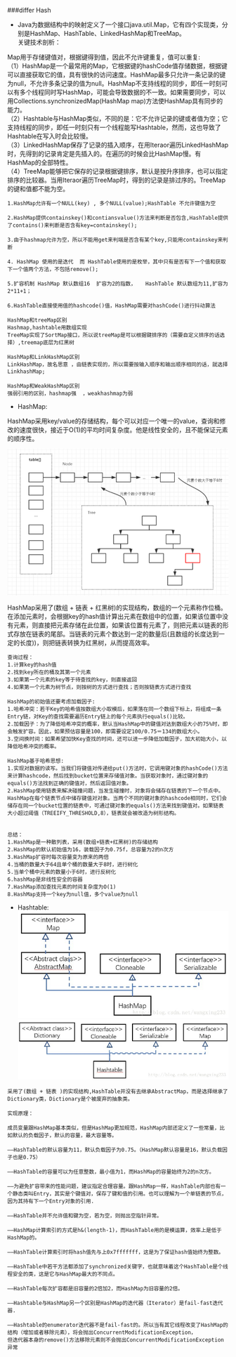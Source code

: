 ###differ Hash

* Java为数据结构中的映射定义了一个接口java.util.Map，它有四个实现类，分别是HashMap、HashTable、LinkedHashMap和TreeMap。  
关键技术剖析：  

Map用于存储键值对，根据键得到值，因此不允许键重复，值可以重复:   
（1）HashMap是一个最常用的Map，它根据键的hashCode值存储数据，根据键可以直接获取它的值，具有很快的访问速度。HashMap最多只允许一条记录的键为null，不允许多条记录的值为null。HashMap不支持线程的同步，即任一时刻可以有多个线程同时写HashMap，可能会导致数据的不一致。如果需要同步，可以用Collections.synchronizedMap(HashMap map)方法使HashMap具有同步的能力。  
（2）Hashtable与HashMap类似，不同的是：它不允许记录的键或者值为空；它支持线程的同步，即任一时刻只有一个线程能写Hashtable，然而，这也导致了Hashtable在写入时会比较慢。  
（3）LinkedHashMap保存了记录的插入顺序，在用Iteraor遍历LinkedHashMap时，先得到的记录肯定是先插入的。在遍历的时候会比HashMap慢。有HashMap的全部特性。  
（4）TreeMap能够把它保存的记录根据键排序，默认是按升序排序，也可以指定排序的比较器。当用Iteraor遍历TreeMap时，得到的记录是排过序的。TreeMap的键和值都不能为空。




```
1.HashMap允许有一个NULL(key) , 多个NULL(value);HashTable 不允许键值为空

2.HashMap提供containskey()和contiansvalue()方法来判断是否包含,HashTable提供了contains()来判断是否含有key=containskey();

3.由于hashmap允许为空，所以不能用get来判端是否含有某个key,只能用containskey来判断

4. HashMap 使用的是迭代  而 HashTable使用的是枚举，其中只有是否有下一个值和获取下一个值两个方法，不包括remove();

5.扩容机制 HashMap 默认数组16  扩容为2的指数，   HashTable 默认数组为11,扩容为2*11+1；

6.HashTable直接使用值的hashcode()值，HashMap需要对hashCode()进行抖动算法

HashMap和treeMap区别
Hashmap,hashtable用数组实现
TreeMap实现了SortMap接口，所以说treeMap是可以根据键排序的（需要自定义排序的话选择）,treemap底层为红黑树

HashMap和LinkHashMap区别
LinkHashMap，故名思意 ，由链表实现的，所以需要按输入顺序和输出顺序相同的话，就选择LinkhashMap;

HashMap和WeakHashMap区别
强弱引用的区别，hashmap强  ，weakhashmap为弱
```



* HashMap:

HashMap采用key/value的存储结构，每个可以对应一个唯一的value，查询和修改的速度很快，接近于O(1)的平均时间复杂度。他是线性安全的，且不能保证元素的顺序性。

![images](images/HashMap-structure.png "hashmap")

HashMap采用了(数组 + 链表 + 红黑树)的实现结构，数组的一个元素称作位桶。在添加元素时，会根据key的hash值计算出元素在数组中的位置，如果该位置中没有元素，则直接把元素存储在此位置，如果该位置有元素了，则把元素以链表的形式存放在链表的尾部。当链表的元素个数达到一定的数量后(且数组的长度达到一定的长度))，则把链表转换为红黑树，从而提高效率。

```
查询过程：
1.计算key的hash值
2.找到key所在的桶及其第一个元素
3.如果第一个元素的key等于待查找的key，则直接返回
4.如果第一个元素为树节点，则按树的方式进行查找；否则按链表方式进行查找

HashMap的初始值还要考虑加载因子:
1.哈希冲突：若干Key的哈希值按数组大小取模后，如果落在同一个数组下标上，将组成一条Entry链，对Key的查找需要遍历Entry链上的每个元素执行equals()比较。
2.加载因子：为了降低哈希冲突的概率，默认当HashMap中的键值对达到数组大小的75%时，即会触发扩容。因此，如果预估容量是100，即需要设定100/0.75＝134的数组大小。
3.空间换时间：如果希望加快Key查找的时间，还可以进一步降低加载因子，加大初始大小，以降低哈希冲突的概率。

HashMap基于哈希思想:
1.实现对数据的读写。当我们将键值对传递给put()方法时，它调用键对象的hashCode()方法来计算hashcode，然后找到bucket位置来存储值对象。当获取对象时，通过键对象的equals()方法找到正确的键值对，然后返回值对象。
2.HashMap使用链表来解决碰撞问题，当发生碰撞时，对象将会储存在链表的下一个节点中。HashMap在每个链表节点中储存键值对对象。当两个不同的键对象的hashcode相同时，它们会储存在同一个bucket位置的链表中，可通过键对象的equals()方法来找到键值对。如果链表大小超过阈值（TREEIFY_THRESHOLD,8），链表就会被改造为树形结构。


总结：
1.HashMap是一种散列表，采用(数组+链表+红黑树)的存储结构
2.HashMap的默认初始值为16，装载因子为0.75f，总容量为2的n次方
3.HashMap扩容时每次容量变为原来的两倍
4.当桶的数量大于64且单个桶的数量大于8时，进行树化
5.当单个桶中元素的数量小于6时，进行反树化
6.hashMap是非线性安全的容器
7.HashMap添加查找元素的时间复杂度为O(1)
8.HashMap支持一个key为null值，多个value为null
```

* Hashtable:  
![images1](images/20180306020714182.jpg "hashmap")  
![images2](images/20180306020658482.jpg "hashtable")

```
采用了(数组 + 链表 )的实现结构,HashTable并没有去继承AbstractMap，而是选择继承了Dictionary类，Dictionary是个被废弃的抽象类。

实现原理： 

成员变量跟HashMap基本类似，但是HashMap更加规范，HashMap内部还定义了一些常量，比如默认的负载因子，默认的容量，最大容量等。
  
——HashTable的默认容量为11，默认负载因子为0.75。（HashMap默认容量是16，默认负载因子也是0.75）  
  
——HashTable的容量可以为任意整数，最小值为1，而HashMap的容量始终为2的n次方。    

——为避免扩容带来的性能问题，建议指定合理容量。跟HashMap一样，HashTable内部也有一个静态类叫Entry，其实是个键值对，保存了键和值的引用。也可以理解为一个单链表的节点，因为其持有下一个Entry对象的引用. 
 
——HashTable并不允许值和键为空，若为空，则抛出空指针异常。  

——HashMap计算索引的方式是h&(length-1)，而HashTable用的是模运算，效率上是低于HashMap的。  

——HashTable计算索引时将hash值先与上0x7fffffff，这是为了保证hash值始终为整数。  

——HashTable中若干方法都添加了synchronized关键字，也就意味着这个HashTable是个线程安全的类，这是它与HashMap最大的不同点。  

——HashTable每次扩容都是旧容量的2倍加2，而HashMap为旧容量的2倍。
  
——Hashtable与HashMap另一个区别是HashMap的迭代器（Iterator）是fail-fast迭代器.

——Hashtable的enumerator迭代器不是fail-fast的。所以当有其它线程改变了HashMap的结构（增加或者移除元素），将会抛出ConcurrentModificationException，
但迭代器本身的remove()方法移除元素则不会抛出ConcurrentModificationException异常
```
